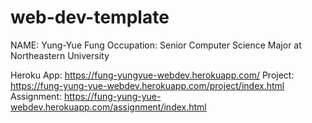 # web-dev-template

NAME: Yung-Yue Fung
Occupation: Senior Computer Science Major at Northeastern University

Heroku App: https://fung-yungyue-webdev.herokuapp.com/
Project: https://fung-yung-yue-webdev.herokuapp.com/project/index.html
Assignment: https://fung-yung-yue-webdev.herokuapp.com/assignment/index.html
